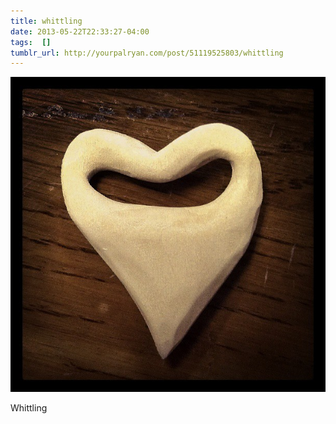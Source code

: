 ```yaml
---
title: whittling
date: 2013-05-22T22:33:27-04:00  
tags:  []
tumblr_url: http://yourpalryan.com/post/51119525803/whittling
---
```

![](/assets/images/tumblr/tumblr_mn8cfrBE2m1qz77obo1_640.jpg)

Whittling
